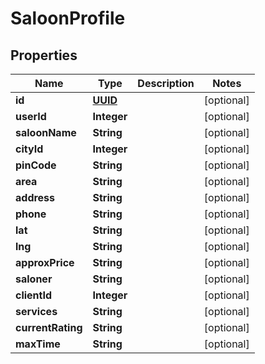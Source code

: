 
# SaloonProfile

## Properties
Name | Type | Description | Notes
------------ | ------------- | ------------- | -------------
**id** | [**UUID**](UUID.md) |  |  [optional]
**userId** | **Integer** |  |  [optional]
**saloonName** | **String** |  |  [optional]
**cityId** | **Integer** |  |  [optional]
**pinCode** | **String** |  |  [optional]
**area** | **String** |  |  [optional]
**address** | **String** |  |  [optional]
**phone** | **String** |  |  [optional]
**lat** | **String** |  |  [optional]
**lng** | **String** |  |  [optional]
**approxPrice** | **String** |  |  [optional]
**saloner** | **String** |  |  [optional]
**clientId** | **Integer** |  |  [optional]
**services** | **String** |  |  [optional]
**currentRating** | **String** |  |  [optional]
**maxTime** | **String** |  |  [optional]



